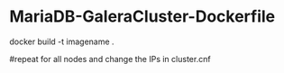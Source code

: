 # MariaDB-GaleraCluster-Dockerfile

docker build -t imagename .

#repeat for all nodes and change the IPs in cluster.cnf
